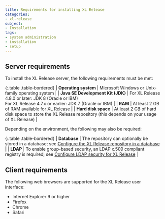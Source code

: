 ```yaml
---
title: Requirements for installing XL Release
categories:
- xl-release
subject:
- Installation
tags:
- system administration
- installation
- setup
---
```


## Server requirements

To install the XL Release server, the following requirements must be met:

{:.table .table-bordered}
| **Operating system** | Microsoft Windows or Unix-family operating system |
| **Java SE Development Kit (JDK)** | For XL Release 4.8.0 or later: JDK 8 (Oracle or IBM)<br />For XL Release 4.7.x or earlier: JDK 7 (Oracle or IBM) |
| **RAM** | At least 2 GB of RAM available for XL Release |
| **Hard disk space** | At least 2 GB of hard disk space to store the XL Release repository (this depends on your usage of XL Release) |

Depending on the environment, the following may also be required:

{:.table .table-bordered}
| **Database** | The repository can optionally be stored in a database; see [Configure the XL Release repository in a database](/xl-release/how-to/configure-the-xl-release-repository-in-a-database.html) |
| **LDAP** | To enable group-based security, an LDAP x.509 compliant registry is required; see [Configure LDAP security for XL Release](/xl-release/how-to/configure-ldap-security-for-xl-release.html) |

## Client requirements

The following web browsers are supported for the XL Release user interface:

* Internet Explorer 9 or higher
* Firefox
* Chrome
* Safari
